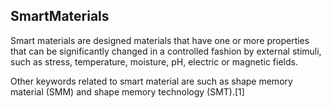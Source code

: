 ## SmartMaterials

Smart materials are designed materials that have one or more properties that can be significantly changed in a controlled fashion by external stimuli, such as stress, temperature, moisture, pH, electric or magnetic fields.

Other keywords related to smart material are such as shape memory material (SMM) and shape memory technology (SMT).[1]
